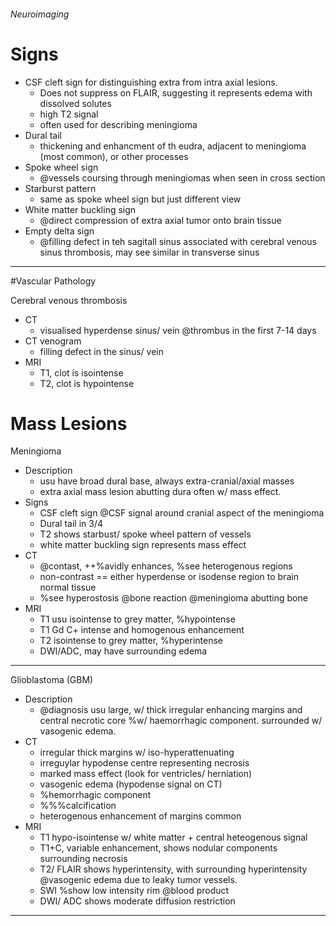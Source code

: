 ###### Neuroimaging


# Signs
- CSF cleft sign for distinguishing extra from intra axial lesions.
    + Does not suppress on FLAIR, suggesting it represents edema with dissolved solutes
    + high T2 signal
    + often used for describing meningioma
- Dural tail
    + thickening and enhancment of th eudra, adjacent to meningioma (most common), or other processes
- Spoke wheel sign
    + @vessels coursing through meningiomas when seen in cross section
- Starburst pattern 
    + same as spoke wheel sign but just different view
- White matter buckling sign
    + @direct compression of extra axial tumor onto brain tissue
- Empty delta sign
    + @filling defect in teh sagitall sinus associated with cerebral venous sinus thrombosis, may see similar in transverse sinus
----------------------------------------------------------------


#Vascular Pathology

Cerebral venous thrombosis

- CT
    + visualised hyperdense sinus/ vein @thrombus in the first 7-14 days
- CT venogram
    + filling defect in the sinus/ vein
- MRI   
    + T1, clot is isointense
    + T2, clot is hypointense


# Mass Lesions

Meningioma 

- Description   
    + usu have broad dural base, always extra-cranial/axial masses
    + extra axial mass lesion abutting dura often w/ mass effect.
- Signs
    + CSF cleft sign @CSF signal around cranial aspect of the meningioma 
    + Dural tail in 3/4
    + T2 shows starbust/ spoke wheel pattern of vessels
    + white matter buckling sign represents mass effect
- CT
    + @contast, ++%avidly enhances, %see heterogenous regions
    + non-contrast == either hyperdense or isodense region to brain normal tissue
    + %see hyperostosis @bone reaction @meningioma abutting bone
- MRI
    + T1 usu isointense to grey matter, %hypointense
    + T1 Gd C+ intense and homogenous enhancement
    + T2 isointense to grey matter, %hyperintense
    + DWI/ADC, may have surrounding edema
-----------------------------------------
Glioblastoma (GBM)

-  Description  
    +  @diagnosis usu large, w/  thick irregular enhancing margins and central necrotic core %w/ haemorrhagic component. surrounded w/ vasogenic edema.
-   CT
    +   irregular thick margins w/ iso-hyperattenuating
    +   irreguylar hypodense centre representing necrosis
    +   marked mass effect (look for ventricles/ herniation)
    +   vasogenic edema (hypodense signal on CT)
    +   %hemorrhagic component
    +   %%%calcification
    +   heterogenous enhancement of margins common
- MRI
    + T1 hypo-isointense w/ white matter + central heteogenous signal
    + T1+C, variable enhancement, shows nodular components surrounding necrosis
    + T2/ FLAIR shows hyperintensity, with surrounding hyperintensity @vasogenic edema due to leaky tumor vessels.
    + SWI %show low intensity rim @blood product
    + DWI/ ADC shows moderate diffusion restriction
---------------------------------------------------